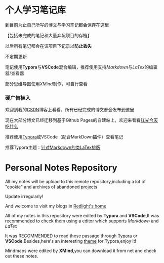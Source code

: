 # 个人学习笔记库

到目前为止自己所写的博文与学习笔记都会保存在这里

【包括未完成的笔记和大量弃坑项目的存档】

以后所有笔记都会在该项目下记录以**防止丢失**

不定期更新

笔记使用**Typora**与**VSCode**混合编辑，推荐使用支持*Markdown*与*LaTex*的编辑器/查看器

部分思维导图使用*XMind*制作，可自行查看

### 硬广告植入

欢迎到我的[CSDN](https://blog.csdn.net/qq_40500005?spm=1011.2124.3001.5343)博客上看看，~~所有已经完成的博文都会发布到这里~~

现在大部分博文已经迁移到基于Github Pages的自建站上，欢迎来看看[红光今天吃什么](https://redlightasl.github.io/)

推荐使用[Typora](https://www.typora.io/)或VSCode（配合MarkDown插件）查看笔记

推荐Typora主题：[针对Markdown的类LaTex排版](https://github.com/yfzhao20/Typora-markdown)

# Personal Notes Repository

All my notes will be upload to this remote repository,including a lot of "cookie" and archives of abandoned projects

Update irregularly!

And welcome to visit my blogs in [Redlight's home](https://redlightasl.github.io/)

All of my notes in this repository were edited by **Typora** and **VSCode**,It was recommended to check them using a editor which supports *Markdown* and *LaTex*

It was RECOMMENDED to read these passage through [Typora](https://www.typora.io/) or **VSCode**.Besides,here's an interesting [theme](https://github.com/yfzhao20/Typora-markdown) for Typora,enjoy it!

Mindmaps were edited by **XMind**,you can download it from net and check out these notes.

